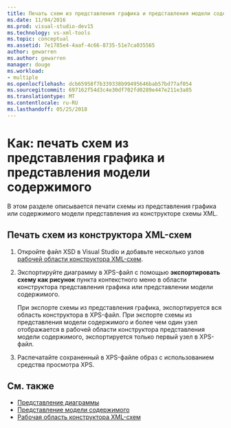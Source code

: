 ```yaml
---
title: Печать схем из представления графика и представления модели содержимого конструктора схемы XML
ms.date: 11/04/2016
ms.prod: visual-studio-dev15
ms.technology: vs-xml-tools
ms.topic: conceptual
ms.assetid: 7e1785e4-4aaf-4c66-8735-51e7ca035565
author: gewarren
ms.author: gewarren
manager: douge
ms.workload:
- multiple
ms.openlocfilehash: dcb65958f7b339338b99495646bab57bd77af054
ms.sourcegitcommit: 697162f54d3c4e30df702fd0289e447e211e3a85
ms.translationtype: MT
ms.contentlocale: ru-RU
ms.lasthandoff: 05/25/2018
---
```

# <a name="how-to-print-diagrams-from-the-graph-view-and-the-content-model-view"></a>Как: печать схем из представления графика и представления модели содержимого

В этом разделе описывается печати схемы из представления графика или содержимого модели представления из конструкторе схемы XML.

## <a name="to-print-diagrams-from-the-xml-schema-designer"></a>Печать схем из конструктора XML-схем

1.  Откройте файл XSD в Visual Studio и добавьте несколько узлов [рабочей области конструктора XML-схем](../xml-tools/xml-schema-designer-workspace.md).

2.  Экспортируйте диаграмму в XPS-файл с помощью **экспортировать схему как рисунок** пункта контекстного меню в области конструктора представления графика или представлении модели содержимого.

     При экспорте схемы из представления графика, экспортируется вся область конструктора в XPS-файл. При экспорте схемы из представления модели содержимого и более чем один узел отображается в рабочей области конструктора представления модели содержимого, экспортируется только первый узел в XPS-файл.

3.  Распечатайте сохраненный в XPS-файле образ с использованием средства просмотра XPS.

## <a name="see-also"></a>См. также

- [Представление диаграммы](../xml-tools/graph-view.md)
- [Представление модели содержимого](../xml-tools/content-model-view.md)
- [Рабочая область конструктора XML-схем](../xml-tools/xml-schema-designer-workspace.md)